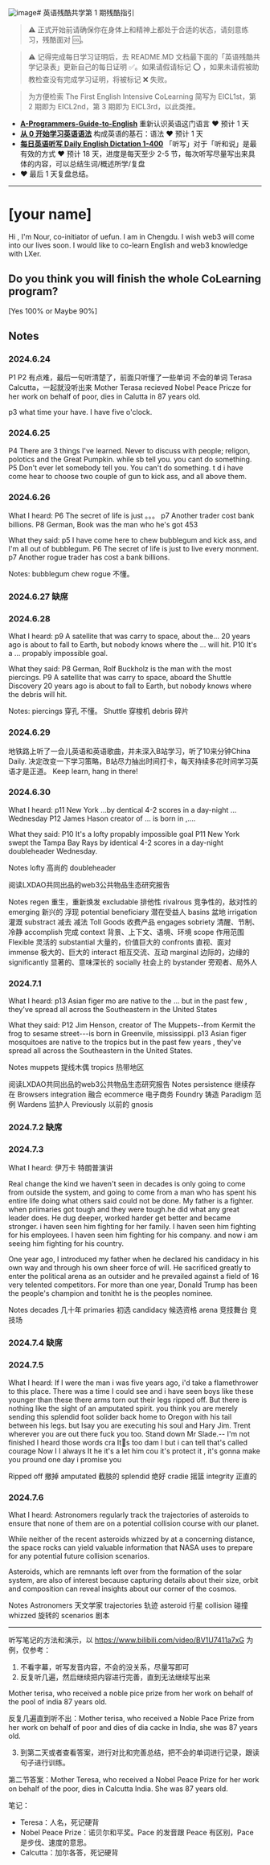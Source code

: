 ![image](https://github.com/Nourbit/Nour/assets/173366145/c81d9578-8c4c-4a2b-bafe-99b7a6d1045c)# 英语残酷共学第 1 期残酷指引

> ⚠️ 正式开始前请确保你在身体上和精神上都处于合适的状态，请刻意练习，残酷面对 🆒。

> ⚠️ 记得完成每日学习证明后，去 README.MD 文档最下面的「英语残酷共学记录表」更新自己的每日证明 ✅。如果请假请标记 ⭕️ ，如果未请假被助教检查没有完成学习证明，将被标记 ❌ 失败。

> 为方便检索 The First English Intensive CoLearning 简写为 EICL1st，第 2 期即为 EICL2nd，第 3 期即为 EICL3rd，以此类推。

- [**A-Programmers-Guide-to-English**](https://github.com/yujiangshui/A-Programmers-Guide-to-English) 重新认识英语这门语言 ❤️ 预计 1 天
- [**从 0 开始学习英语语法**](https://hzpt-inet-club.github.io/english-note/) 构成英语的基石：语法 ❤️ 预计 1 天
- [**每日英语听写 Daily English Dictation 1-400**](https://www.bilibili.com/video/BV1U7411a7xG?p=3&vd_source=bc0666711d2280c24d54945ab9c11146) 「听写」对于「听和说」是最有效的方式 ❤️ 预计 18 天，进度是每天至少 2-5 节，每次听写尽量写出来具体的内容，可以总结生词/概述所学/复盘
- ❤️ 最后 1 天复盘总结。

---

# [your name]
Hi , I'm Nour, co-initiator of uefun. I am in Chengdu. I wish web3 will come into our lives soon. I would like to co-learn English and web3 knowledge with LXer.


## Do you think you will finish the whole CoLearning program?
[Yes 100% or Maybe 90%]

## Notes
### 2024.6.24
P1 P2  有点难，最后一句听清楚了，前面只听懂了一些单词
不会的单词  Terasa  Calcutta，一起就没听出来
Mother Terasa recieved Nobel Peace Pricze for her work on behalf of poor, dies in Calutta in 87 years old.

p3 what time your have. I have five o'clock.


### 2024.6.25
P4 There are 3 things I've learned. Never to discuss with people; religon, polotics and the Great Pumpkin.
while sb tell you. you cant do something.
P5 Don't ever let somebody tell you. You can't do something.  t d
i have come hear to choose two couple of gun to kick ass, and all above them.
 
### 2024.6.26

What I heard:
P6  The secret of life is just 。。。
p7  Another trader cost bank billions.
P8  German, Book was the man who he's got 453

What they said:
p5 I have come here to chew bubblegum and kick ass, and I'm all out of bubblegum.
P6 The secret of life is just to live every monment.
p7 Another rogue trader has cost a bank billions.

Notes:
bubblegum chew rogue 不懂。

### 2024.6.27 缺席

### 2024.6.28 
What I heard: 
p9 A satellite that was carry to space, about the... 20 years ago is about to fall to Earth, but nobody knows where the ... will hit.
P10 It's a ... propably impossible goal.

What they said:
P8 German, Rolf Buckholz is the man with the most piercings.
P9 A satellite that was carry to space, aboard the Shuttle Discovery 20 years ago is about to fall to Earth, but nobody knows where the debris will hit.

Notes:  piercings 穿孔 不懂。 Shuttle 穿梭机 debris 碎片

### 2024.6.29 

地铁路上听了一会儿英语和英语歌曲，并未深入B站学习，听了10来分钟China Daily. 
决定改变一下学习策略，B站尽力抽出时间打卡，每天持续多花时间学习英语才是正道。
Keep learn, hang in there!

### 2024.6.30

What I heard: 
p11  New York ...by dentical 4-2 scores in a day-night ... Wednesday
P12 James Hason creator of ... is born in ,....

What they said:
P10 It's a lofty propably impossible goal
P11 New York swept the Tampa Bay Rays by identical 4-2 scores in a day-night doubleheader Wednesday.



Notes lofty 高尚的 doubleheader

阅读LXDAO共同出品的web3公共物品生态研究报告

Notes  regen 重生，重新焕发 excludable 排他性 rivalrous 竞争性的，敌对性的 emerging 新兴的 浮现
potential beneficiary 潜在受益人 basins 盆地 irrigation 灌溉 substract   减去 减法 Toll Goods 收费产品
engages sobriety 清醒、节制、冷静 accomplish 完成 context 背景、上下文、语境、环境 scope 作用范围
Flexible 灵活的 substantial 大量的，价值巨大的 confronts 直视、面对 immense  极大的、巨大的  interact 相互交流、互动
marginal 边际的，边缘的 significantly 显著的、意味深长的 socially 社会上的 bystander 旁观者、局外人 
 


### 2024.7.1
What I heard: 
p13  Asian figer mo are native to the ... but in the past few , they've spread all across the Southeastern in the United States

What they said:
P12 Jim Henson, creator of The Muppets--from Kermit the frog to sesame street---is born in Greenvile, mississippi.
p13  Asian figer mosquitoes are native to the tropics  but in the past few years , they've spread all across the Southeastern in the United States.

Notes muppets 提线木偶 tropics  热带地区 

阅读LXDAO共同出品的web3公共物品生态研究报告
Notes 
persistence 继续存在  Browsers  integration 融合 ecommerce 电子商务 Foundry 铸造  Paradigm 范例  Wardens 监护人
Previously 以前的 gnosis  

### 2024.7.2 缺席

### 2024.7.3 
What I heard: 
伊万卡 特朗普演讲

Real change the kind we haven't seen in decades is only going to come from outside the system, and going to come from a man who has spent his entire life doing what others said could not be done. My father is a fighter. when priimaries got tough and they were tough.he did what any great leader does. He dug deeper, worked harder get better and became stronger. i haven seen him fighting for her family. I haven seen him fighting for his employees. I haven seen him fighting for his company. and now i am seeing him fighting for his country. 

One year ago, I introduced my father when he declared his candidacy in his own way and through his own sheer force of will. He sacrificed greatly to enter the political arena as an outsider and he prevailed against a field of 16 very telented competitors. For more than one year, Donald Trump has been the people's champion and tonitht he is the peoples nominee.

Notes decades 几十年  primaries  初选  candidacy 候选资格 arena 竞技舞台 竞技场
### 2024.7.4 缺席

### 2024.7.5
What I heard: 
If I were the man i was five years ago, i'd take a flamethrower to this place. There was a time I could see and i have seen boys like these younger than these there arms torn out their legs ripped off. But there is nothing like the sight of an amputated spirit. you think you are merely sending this splendid foot solider back home to Oregon with his tail between his legs. but Isay you are executing his soul and Hary Jim. Trent wherever you are out there fuck you too. Stand down Mr Slade.-- I'm not finished I heard those words cra  Its too dam
I but i can tell  that's called courage Now I I always It he  it's a  let him cou it's protect it , it's gonna make you pround one day i promise you

Ripped off  撤掉  amputated 截肢的 splendid 绝好 cradie  摇篮 integrity 正直的

### 2024.7.6
What I heard: 
Astronomers regularly track the trajectories of asteroids to ensure that none of them are on a potential collision course with our planet.

While neither of the recent asteroids whizzed by at a concerning distance, the space rocks can yield valuable information that NASA uses to prepare for any potential future collision scenarios.

Asteroids, which are remnants left over from the formation of the solar system, are also of interest because capturing details about their size, orbit and composition can reveal insights about our corner of the cosmos.

Notes Astronomers 天文学家 trajectories 轨迹  asteroid 行星  collision 碰撞  whizzed 旋转的 scenarios 剧本

****


听写笔记的方法和演示，以 https://www.bilibili.com/video/BV1U7411a7xG 为例，仅参考：

1. 不看字幕，听写发音内容，不会的没关系，尽量写即可
2. 反复听几遍，然后继续把内容进行完善，直到无法继续写出来

Mother terisa, who received a noble pice prize from her work on behalf of the pool of india 87 years old.

反复几遍直到听不出：Mother terisa, who received a Noble Pace Prize from her work on behalf of poor and dies of dia cacke in India, she was 87 years old.

3. 到第二天或者查看答案，进行对比和完善总结，把不会的单词进行记录，跟读句子进行训练。

第二节答案：Mother Teresa, who received a Nobel Peace Prize for her work on behalf of the poor, dies in Calcutta India. She was 87 years old.

笔记：

- Teresa：人名，死记硬背
- Nobel Peace Prize：诺贝尔和平奖。Pace 的发音跟 Peace 有区别，Pace 是步伐、速度的意思。
- Calcutta：加尔各答，死记硬背
